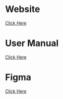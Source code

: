 # Website

[Click Here](https://editor.wix.com/html/editor/web/renderer/edit/ac1b82ab-7bae-484d-8531-74e056fbb336?metaSiteId=b108be09-49d5-45aa-847f-ebf38dac2f8e)

# User Manual

[Click Here](https://www.canva.com/design/DAGRvfCRn08/PMlnSLMTpITzDVfS2ZK3vA/edit)

# Figma 

[Click Here](https://www.figma.com/design/FxdX2cF8JFNE6buxM2S2eT/E-commerce-mobile-app---Florist-(Community)?node-id=102-70&node-type=canvas&t=CJydQcEDIDB82QJ5-0)
